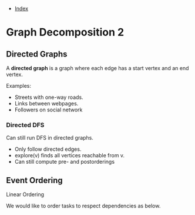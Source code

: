 - [Index]()

# Graph Decomposition 2

## Directed Graphs

A **directed graph** is a graph where each edge has a start vertex and an end vertex.

Examples:

- Streets with one-way roads.
- Links between webpages.
- Followers on social network

### Directed DFS

Can still run DFS in directed graphs.

- Only follow directed edges.
- explore(v) finds all vertices reachable from v.
- Can still compute pre- and postorderings

## Event Ordering

Linear Ordering

We would like to order tasks to respect dependencies as below.
